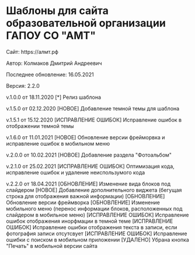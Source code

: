 # Шаблоны для сайта образовательной организации ГАПОУ СО "АМТ"
<style>

</style>
<p>Сайт: https://алмт.рф</p>
<p>Автор: Колмаков Дмитрий Андреевич</p>
<p>Последнее обновление: 16.05.2021</p>
<p>Версия: 2.2.0</p>

v.1.0.0 от 18.11.2020
[*] Релиз шаблона

v.1.5.0 от 02.12.2020
[НОВОЕ] Добавление темной темы для шаблона

v.1.5.1 от 15.12.2020
[ИСПРАВЛЕНИЕ ОШИБОК] Исправление ошибок в отображении темной темы

v.1.6.0 от 11.01.2021
[НОВОЕ] Обновление версии фрейморвка и исправление ошибок в мобильном меню

v.2.0.0 от 10.02.2021
[НОВОЕ] Добавление раздела "Фотоальбом"

v.2.1.0 от 25.02.2021
[ИСПРАВЛЕНИЕ ОШИБОК] Оптимизация кода, исправление ошибок и удаление неиспользумого кода

v.2.2.0 от 18.04.2021
[ОБНОВЛЕНИЕ] Изменение вида блоков под слайдером
[НОВОЕ] Добавление дополнительного виджета (бегущая строка для отображения важной информации)
[ОБНОВЛЕНИЕ] Обновление версии фреймворка
[ОБНОВЛЕНИЕ] Изменение мобильного меню (перенос информации блоков, расположенных под слайдером в мобильное меню)
[ИСПРАВЛЕНИЕ ОШИБОК] Исправление ошибок отображения инорфмации в темной теме
[ИСПРАВЛЕНИЕ ОШИБОК] Исправление ошибки отображения текста в записи, если фотография записи отсутсвует
[ИСПРАВЛЕНИЕ ОШИБОК] Исправление ошибки с поиском в мобильном приложении
[УДАЛЕНО] Убрана кнопка "Печать" в мобильной версии сайта

